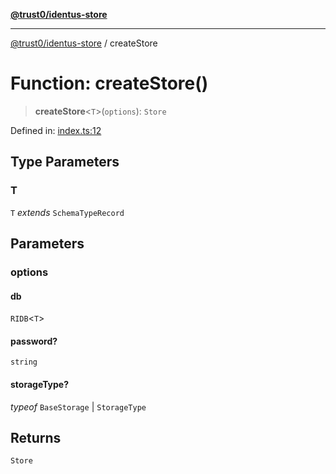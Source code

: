 [**@trust0/identus-store**](../README.md)

***

[@trust0/identus-store](../README.md) / createStore

# Function: createStore()

> **createStore**\<`T`\>(`options`): `Store`

Defined in: [index.ts:12](https://github.com/trust0-project/identus/blob/5b43368a7bb6070ac216d840cfd9b05d5b51c76b/packages/identus-store/src/index.ts#L12)

## Type Parameters

### T

`T` *extends* `SchemaTypeRecord`

## Parameters

### options

#### db

`RIDB`\<`T`\>

#### password?

`string`

#### storageType?

*typeof* `BaseStorage` \| `StorageType`

## Returns

`Store`
